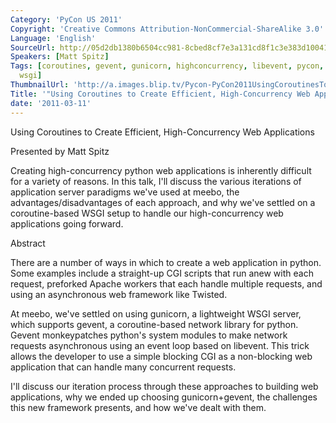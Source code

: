 ```yaml
---
Category: 'PyCon US 2011'
Copyright: 'Creative Commons Attribution-NonCommercial-ShareAlike 3.0'
Language: 'English'
SourceUrl: http://05d2db1380b6504cc981-8cbed8cf7e3a131cd8f1c3e383d10041.r93.cf2.rackcdn.com/pycon-us-2011/377_using-coroutines-to-create-efficient-high-concurrency-web-applications.mp4
Speakers: [Matt Spitz]
Tags: [coroutines, gevent, gunicorn, highconcurrency, libevent, pycon, pycon2011,
  wsgi]
ThumbnailUrl: 'http://a.images.blip.tv/Pycon-PyCon2011UsingCoroutinesToCreateEfficientHighConcurrency731.png'
Title: '"Using Coroutines to Create Efficient, High-Concurrency Web Applications"'
date: '2011-03-11'
---
```

Using Coroutines to Create Efficient, High-Concurrency Web Applications

Presented by Matt Spitz

Creating high-concurrency python web applications is inherently difficult for
a variety of reasons. In this talk, I'll discuss the various iterations of
application server paradigms we've used at meebo, the advantages/disadvantages
of each approach, and why we've settled on a coroutine-based WSGI setup to
handle our high-concurrency web applications going forward.

Abstract

There are a number of ways in which to create a web application in python.
Some examples include a straight-up CGI scripts that run anew with each
request, preforked Apache workers that each handle multiple requests, and
using an asynchronous web framework like Twisted.

At meebo, we've settled on using gunicorn, a lightweight WSGI server, which
supports gevent, a coroutine-based network library for python. Gevent
monkeypatches python's system modules to make network requests asynchronous
using an event loop based on libevent. This trick allows the developer to use
a simple blocking CGI as a non-blocking web application that can handle many
concurrent requests.

I'll discuss our iteration process through these approaches to building web
applications, why we ended up choosing gunicorn+gevent, the challenges this
new framework presents, and how we've dealt with them.

